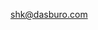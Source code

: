 shk@dasburo.com

<!---
bad-shk/bad-shk is a ✨ special ✨ repository because its `README.md` (this file) appears on your GitHub profile.
You can click the Preview link to take a look at your changes.
--->
